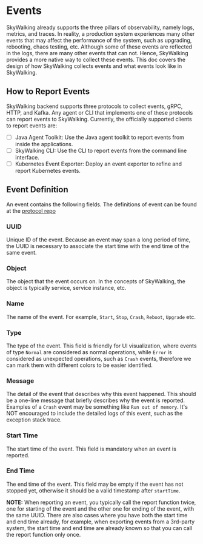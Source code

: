 # Events

SkyWalking already supports the three pillars of observability, namely logs, metrics, and traces.
In reality, a production system experiences many other events that may affect the performance of the system, such as upgrading, rebooting, chaos testing, etc.
Although some of these events are reflected in the logs, there are many other events that can not. Hence, SkyWalking provides a more native way to collect these events.
This doc covers the design of how SkyWalking collects events and what events look like in SkyWalking.

## How to Report Events

SkyWalking backend supports three protocols to collect events, gRPC, HTTP, and Kafka. Any agent or CLI that implements one of these protocols can report events to SkyWalking.
Currently, the officially supported clients to report events are:

- [ ] Java Agent Toolkit: Use the Java agent toolkit to report events from inside the applications.
- [ ] SkyWalking CLI: Use the CLI to report events from the command line interface.
- [ ] Kubernetes Event Exporter: Deploy an event exporter to refine and report Kubernetes events.

## Event Definition

An event contains the following fields. The definitions of event can be found at the [protocol repo](#TODO)

### UUID

Unique ID of the event. Because an event may span a long period of time, the UUID is necessary to associate the start time with the end time of the same event. 

### Object

The object that the event occurs on. In the concepts of SkyWalking, the object is typically service, service instance, etc.

### Name

The name of the event. For example, `Start`, `Stop`, `Crash`, `Reboot`, `Upgrade` etc.

### Type

The type of the event. This field is friendly for UI visualization, where events of type `Normal` are considered as normal operations,
while `Error` is considered as unexpected operations, such as `Crash` events, therefore we can mark them with different colors to be easier identified.

### Message

The detail of the event that describes why this event happened. This should be a one-line message that briefly describes why the event is reported. Examples of a `Crash` event may be something like `Run out of memory`.
It's NOT encouraged to include the detailed logs of this event, such as the exception stack trace.

### Start Time

The start time of the event. This field is mandatory when an event is reported.

### End Time

The end time of the event. This field may be empty if the event has not stopped yet, otherwise it should be a valid timestamp after `startTime`.

**NOTE:** When reporting an event, you typically call the report function twice, one for starting of the event and the other one for ending of the event, with the same UUID.
There are also cases where you have both the start time and end time already, for example, when exporting events from a 3rd-party system, the start time and end time are already known so that you can call the report function only once.
